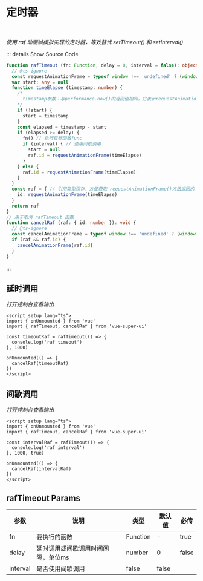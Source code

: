 # 定时器<BackTop />

<br/>

*使用 raf 动画帧模拟实现的定时器，等效替代 setTimeout() 和 setInterval()*

::: details  Show Source Code

```typescript
function rafTimeout (fn: Function, delay = 0, interval = false): object {
  // @ts-ignore
  const requestAnimationFrame = typeof window !== 'undefined' ? (window.requestAnimationFrame || window.mozRequestAnimationFrame || window.webkitRequestAnimationFrame || window.msRequestAnimationFrame) : () => {}
  var start: any = null
  function timeElapse (timestamp: number) {
    /*
      timestamp参数：与performance.now()的返回值相同，它表示requestAnimationFrame() 开始去执行回调函数的时刻
    */
    if (!start) {
      start = timestamp
    }
    const elapsed = timestamp - start
    if (elapsed >= delay) {
      fn() // 执行目标函数func
      if (interval) { // 使用间歇调用
        start = null
        raf.id = requestAnimationFrame(timeElapse)
      }
    } else {
      raf.id = requestAnimationFrame(timeElapse)
    }
  }
  const raf = { // 引用类型保存，方便获取 requestAnimationFrame()方法返回的 ID.
    id: requestAnimationFrame(timeElapse)
  }
  return raf
}
// 用于取消 rafTimeout 函数
function cancelRaf (raf: { id: number }): void {
  // @ts-ignore
  const cancelAnimationFrame = typeof window !== 'undefined' ? (window.cancelAnimationFrame || window.mozCancelAnimationFrame) : () => {}
  if (raf && raf.id) {
    cancelAnimationFrame(raf.id)
  }
}
```

:::

<script setup lang="ts">
import { onUnmounted } from 'vue'
import { rafTimeout, cancelRaf } from 'vue-super-ui'

const timeoutRaf = rafTimeout(() => {
  console.log('raf timeout')
}, 1000)

const intervalRaf = rafTimeout(() => {
  console.log('raf interval')
}, 1000, true)
onUnmounted(() => {
  cancelRaf(timeoutRaf)
  cancelRaf(intervalRaf)
})
</script>

## 延时调用

*打开控制台查看输出*

```vue
<script setup lang="ts">
import { onUnmounted } from 'vue'
import { rafTimeout, cancelRaf } from 'vue-super-ui'

const timeoutRaf = rafTimeout(() => {
  console.log('raf timeout')
}, 1000)

onUnmounted(() => {
  cancelRaf(timeoutRaf)
})
</script>
```

## 间歇调用

*打开控制台查看输出*

```vue
<script setup lang="ts">
import { onUnmounted } from 'vue'
import { rafTimeout, cancelRaf } from 'vue-super-ui'

const intervalRaf = rafTimeout(() => {
  console.log('raf interval')
}, 1000, true)

onUnmounted(() => {
  cancelRaf(intervalRaf)
})
</script>
```

## rafTimeout Params

参数 | 说明 | 类型 | 默认值 | 必传
-- | -- | -- | -- | --
fn | 要执行的函数 | Function | - | true
delay | 延时调用或间歇调用时间间隔，单位ms | number | 0 | false
interval | 是否使用间歇调用 | false | false
